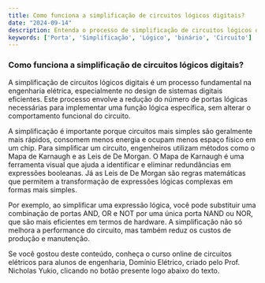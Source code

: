 ```yaml
---
title: Como funciona a simplificação de circuitos lógicos digitais?
date: "2024-09-14"
description: Entenda o processo de simplificação de circuitos lógicos digitais e sua importância na engenharia elétrica.
keywords: ['Porta', 'Simplificação', 'Lógico', 'binário', 'Circuito']
---
```


### Como funciona a simplificação de circuitos lógicos digitais?

A simplificação de circuitos lógicos digitais é um processo fundamental na engenharia elétrica, especialmente no design de sistemas digitais eficientes. Este processo envolve a redução do número de portas lógicas necessárias para implementar uma função lógica específica, sem alterar o comportamento funcional do circuito.

A simplificação é importante porque circuitos mais simples são geralmente mais rápidos, consomem menos energia e ocupam menos espaço físico em um chip. Para simplificar um circuito, engenheiros utilizam métodos como o Mapa de Karnaugh e as Leis de De Morgan. O Mapa de Karnaugh é uma ferramenta visual que ajuda a identificar e eliminar redundâncias em expressões booleanas. Já as Leis de De Morgan são regras matemáticas que permitem a transformação de expressões lógicas complexas em formas mais simples.

Por exemplo, ao simplificar uma expressão lógica, você pode substituir uma combinação de portas AND, OR e NOT por uma única porta NAND ou NOR, que são mais eficientes em termos de hardware. A simplificação não só melhora a performance do circuito, mas também reduz os custos de produção e manutenção.

Se você gostou deste conteúdo, conheça o curso online de circuitos elétricos para alunos de engenharia, Domínio Elétrico, criado pelo Prof. Nicholas Yukio, clicando no botão presente logo abaixo do texto.